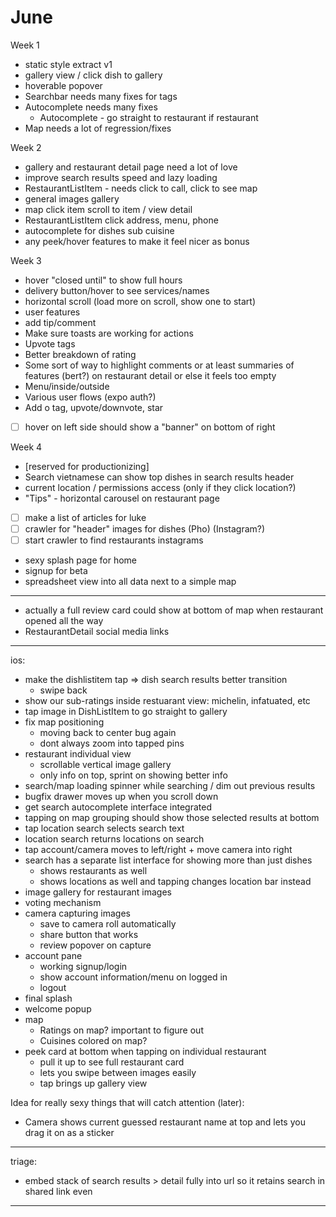 # June

Week 1

- static style extract v1
- gallery view / click dish to gallery
- hoverable popover
- Searchbar needs many fixes for tags
- Autocomplete needs many fixes
  - Autocomplete - go straight to restaurant if restaurant
- Map needs a lot of regression/fixes

Week 2

- gallery and restaurant detail page need a lot of love
- improve search results speed and lazy loading
- RestaurantListItem - needs click to call, click to see map
- general images gallery
- map click item scroll to item / view detail
- RestaurantListItem click address, menu, phone
- autocomplete for dishes sub cuisine
- any peek/hover features to make it feel nicer as bonus

Week 3

- hover "closed until" to show full hours
- delivery button/hover to see services/names
- horizontal scroll (load more on scroll, show one to start)
- user features
- add tip/comment
- Make sure toasts are working for actions
- Upvote tags
- Better breakdown of rating
- Some sort of way to highlight comments or at least summaries of features (bert?) on restaurant detail or else it feels too empty
- Menu/inside/outside
- Various user flows (expo auth?)
- Add o tag, upvote/downvote, star
- [ ] hover on left side should show a "banner" on bottom of right

Week 4

- [reserved for productionizing]
- Search vietnamese can show top dishes in search results header
- current location / permissions access (only if they click location?)
- "Tips" - horizontal carousel on restaurant page
- [ ] make a list of articles for luke
- [ ] crawler for "header" images for dishes (Pho) (Instagram?)
- [ ] start crawler to find restaurants instagrams
- sexy splash page for home
- signup for beta
- spreadsheet view into all data next to a simple map

---

- actually a full review card could show at bottom of map when restaurant opened all the way
- RestaurantDetail social media links

---

ios:

- make the dishlistitem tap => dish search results better transition
  - swipe back
- show our sub-ratings inside restuarant view: michelin, infatuated, etc
- tap image in DishListItem to go straight to gallery
- fix map positioning
  - moving back to center bug again
  - dont always zoom into tapped pins
- restaurant individual view
  - scrollable vertical image gallery
  - only info on top, sprint on showing better info
- search/map loading spinner while searching / dim out previous results
- bugfix drawer moves up when you scroll down
- get search autocomplete interface integrated
- tapping on map grouping should show those selected results at bottom
- tap location search selects search text
- location search returns locations on search
- tap account/camera moves to left/right + move camera into right
- search has a separate list interface for showing more than just dishes
  - shows restaurants as well
  - shows locations as well and tapping changes location bar instead
- image gallery for restaurant images
- voting mechanism
- camera capturing images
  - save to camera roll automatically
  - share button that works
  - review popover on capture
- account pane
  - working signup/login
  - show account information/menu on logged in
  - logout
- final splash
- welcome popup
- map
  - Ratings on map? important to figure out
  - Cuisines colored on map?
- peek card at bottom when tapping on individual restaurant
  - pull it up to see full restaurant card
  - lets you swipe between images easily
  - tap brings up gallery view

Idea for really sexy things that will catch attention (later):

- Camera shows current guessed restaurant name at top and lets you drag it on as a sticker

---

triage:

- embed stack of search results > detail fully into url so it retains search in shared link even

---
